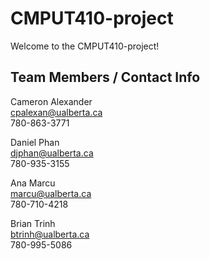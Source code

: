 # CMPUT410-project
Welcome to the CMPUT410-project!

Team Members / Contact Info
------------
Cameron Alexander  
cpalexan@ualberta.ca  
780-863-3771  

Daniel Phan  
djphan@ualberta.ca  
780-935-3155  

Ana Marcu  
marcu@ualberta.ca  
780-710-4218  

Brian Trinh  
btrinh@ualberta.ca  
780-995-5086
